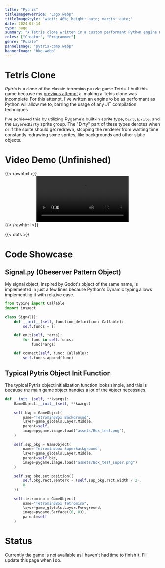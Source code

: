 ```yaml
---
title: "Pytris"
titleImageOverride: "Logo.webp"
titleImageStyle: "width: 40%; height: auto; margin: auto;"
date: 2024-07-14
type: page
summary: "A Tetris clone written in a custom performant Python engine made with Pygame"
roles: ["Creator", "Programmer"]
genre: "Puzzle"
pannelImage: "pytris-comp.webp"
bannerImage: "bkg.webp"
---
```


# Tetris Clone
_Pytris_ is a clone of the classic tetromino puzzle game Tetris. I built this game because my [previous attempt](/games/not-tetris/) at making a Tetris clone was incomplete. For this attempt, I've written an engine to be as performant as Python will allow me to, barring the usage of any JIT compilation techniques.

I've achieved this by utilizing Pygame's built-in sprite type, `DirtySprite`, and the `LayeredDirty` sprite group. The "Dirty" part of these types denotes when or if the sprite should get redrawn, stopping the renderer from wasting time constantly redrawing some sprites, like backgrounds and other static objects.

# Video Demo (Unfinished)

{{< rawhtml >}}
<video class="gen-padding" style="display:block; margin:0 auto;" src=Pytris.webm type=”video/webm” controls >
</video >
{{< /rawhtml >}}

{{< dots >}}

# Code Showcase

## Signal.py (Obeserver Pattern Object)
My signal object, inspired by Godot's object of the same name, is implemented in just a few lines because Python's Dynamic typing allows implementing it with relative ease.
```python
from typing import Callable
import inspect

class Signal():
    def __init__(self, function_definition: Callable):
        self.funcs = []

    def emit(self, *args):
        for func in self.funcs:
            func(*args)

    def connect(self, func: Callable):
        self.funcs.append(func)
```

## Typical Pytris Object Init Function
The typical Pytris object initialization function looks simple, and this is because the main game object handles a lot of the object necessities.
```python
def __init__(self, **kwargs):
    GameObject.__init__(self, **kwargs)

    self.bkg = GameObject(
        name="TetrominoBox Background",
        layer=game_globals.Layer.Middle,
        parent=self,
        image=pygame.image.load("assets/Box_test.png"),
    )

    self.sup_bkg = GameObject(
        name="Tetrominobox SuperBackground",
        layer=game_globals.Layer.Middle,
        parent=self.bkg,
        image=pygame.image.load("assets/Box_test_super.png")
    )

    self.sup_bkg.set_position((
        self.bkg.rect.centerx - (self.sup_bkg.rect.width / 2),
        0
    ))

    self.tetromino = GameObject(
        name="TetrominoBox Tetromino",
        layer=game_globals.Layer.Foreground,
        image=pygame.Surface((0, 0)),
        parent=self
    )
```

# Status
Currently the game is not available as I haven't had time to finish it. I'll update this page when I do.
